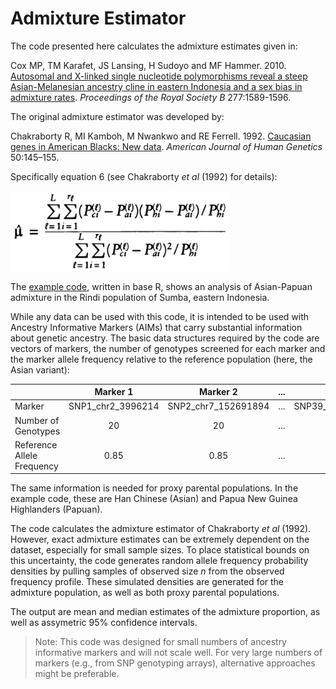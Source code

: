 # Admixture Estimator

The code presented here calculates the admixture estimates given in:

Cox MP, TM Karafet, JS Lansing, H Sudoyo and MF Hammer. 2010. [Autosomal and X-linked single nucleotide polymorphisms reveal a steep Asian-Melanesian ancestry cline in eastern Indonesia and a sex bias in admixture rates](https://doi.org/10.1098/rspb.2009.2041). *Proceedings of the Royal Society B* 277:1589-1596.

The original admixture estimator was developed by:

Chakraborty R, MI Kamboh, M Nwankwo and RE Ferrell. 1992. [Caucasian genes in American Blacks: New data](https://www.ncbi.nlm.nih.gov/pmc/articles/PMC1682537/). *American Journal of Human Genetics* 50:145–155.

Specifically equation 6 (see Chakraborty *et al* (1992) for details):

<img src="Chakraborty_Equation6.jpg" width="350"/>

The [example code](admixture_estimator.R), written in base R, shows an analysis of Asian-Papuan admixture in the Rindi population of Sumba, eastern Indonesia.

While any data can be used with this code, it is intended to be used with Ancestry Informative Markers (AIMs) that carry substantial information about genetic ancestry.  The basic data structures required by the code are vectors of markers, the number of genotypes screened for each marker and the marker allele frequency relative to the reference population (here, the Asian variant):

|       | Marker 1 | Marker 2  | ... | Marker *n* |
| :--- | :---: | :---: | :---: | :---: |
| Marker | SNP1_chr2_3996214 | SNP2_chr7_152691894 | ... | SNP39_chr22_1984584 |
| Number of Genotypes | 20 | 20 | ... | 20 |
| Reference Allele Frequency | 0.85 | 0.85 | ... | 0.60 |

The same information is needed for proxy parental populations.  In the example code, these are Han Chinese (Asian) and Papua New Guinea Highlanders (Papuan).

The code calculates the admixture estimator of Chakraborty *et al* (1992). However, exact admixture estimates can be extremely dependent on the dataset, especially for small sample sizes. To place statistical bounds on this uncertainty, the code generates random allele frequency probability densities by pulling samples of observed size *n* from the observed frequency profile. These simulated densities are generated for the admixture population, as well as both proxy parental populations.

The output are mean and median estimates of the admixture proportion, as well as assymetric 95% confidence intervals.

> Note: This code was designed for small numbers of ancestry informative markers and will not scale well. For very large numbers of markers (e.g., from SNP genotyping arrays), alternative approaches might be preferable.

